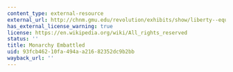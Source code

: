 ```yaml
---
content_type: external-resource
external_url: http://chnm.gmu.edu/revolution/exhibits/show/liberty--equality--fraternity/monarchy-embattled
has_external_license_warning: true
license: https://en.wikipedia.org/wiki/All_rights_reserved
status: ''
title: Monarchy Embattled
uid: 93fcb462-10fa-494a-a216-82352dc9b2bb
wayback_url: ''
---
```

